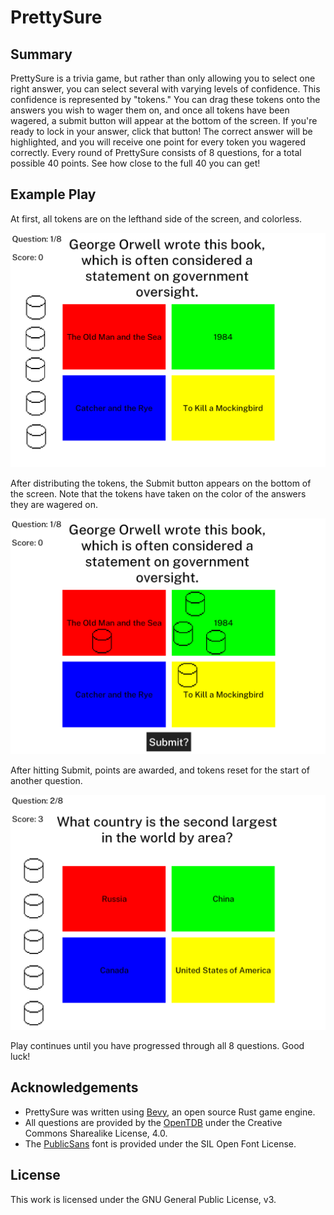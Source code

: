 # PrettySure

## Summary
PrettySure is a trivia game, but rather than only allowing you to select one right answer, you can select several with varying levels of confidence. This confidence is represented by "tokens." You can drag these tokens onto the answers you wish to wager them on, and once all tokens have been wagered, a submit button will appear at the bottom of the screen. If you're ready to lock in your answer, click that button! The correct answer will be highlighted, and you will receive one point for every token you wagered correctly. Every round of PrettySure consists of 8 questions, for a total possible 40 points. See how close to the full 40 you can get!

## Example Play
At first, all tokens are on the lefthand side of the screen, and colorless.

![Unwagered](screengrabs/unwagered.png)

After distributing the tokens, the Submit button appears on the bottom of the screen. Note that the tokens have taken on the color of the answers they are wagered on.

![Wagered](screengrabs/wagered.png)

After hitting Submit, points are awarded, and tokens reset for the start of another question.

![Reset](screengrabs/reset.png)

Play continues until you have progressed through all 8 questions. Good luck!

## Acknowledgements
- PrettySure was written using [Bevy](https://bevyengine.org/), an open source Rust game engine.
- All questions are provided by the [OpenTDB](https://opentdb.com/) under the Creative Commons Sharealike License, 4.0.
- The [PublicSans](https://fonts.google.com/specimen/Public+Sans) font is provided under the SIL Open Font License.

## License
This work is licensed under the GNU General Public License, v3.

